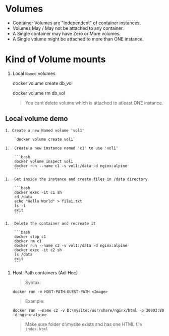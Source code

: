 # Volumes

- Container Volumes are "Independent" of container instances.
- Volumes May / May not be attached to any container.
- A Single container may have Zero or More volumes.
- A Single volume might be attached to more than ONE instance.


# Kind of Volume mounts

1. Local `Named` volumes

    docker volume create db_vol

    docker volume rm db_vol

    > You cant delete volume which is attached to atleast ONE instance.

## Local volume demo

    1. Create a new Named volume 'vol1'

        `docker volume create vol1`
    
    1.  Create a new instance named 'c1' to use 'vol1'

        ```bash
        docker volume inspect vol1
        docker run --name c1 -v vol1:/data -d nginx:alpine
        ```

    1.  Get inside the instance and create files in /data directory

        ```bash
        docker exec -it c1 sh
        cd /data
        echo "Hello World" > file1.txt
        ls -l
        exit
        ```

    1.  Delete the container and recreate it

        ```bash
        docker stop c1
        docker rm c1
        docker run --name c2 -v vol1:/data -d nginx:alpine
        docker exec -it c2 sh
        ls /data
        exit
        ```

1.  Host-Path containers (Ad-Hoc)

    > Syntax:
        
        docker run -v HOST-PATH:GUEST-PATH <Image>

    > Example:
        
        docker run --name c2 -v D:\mysite:/usr/share/nginx/html -p 30003:80 -d nginx:alpine

    > Make sure folder d:\mysite exists and has one HTML file `index.html`
            
